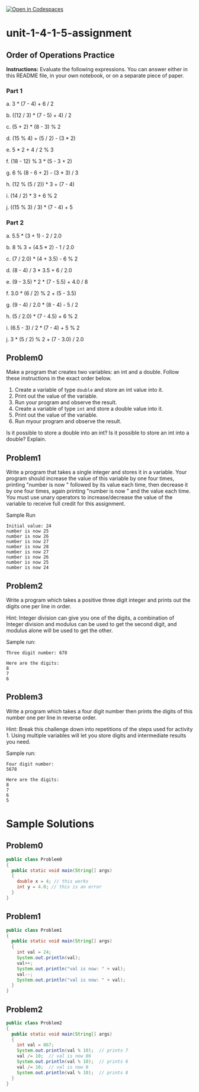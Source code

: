 [![Open in Codespaces](https://classroom.github.com/assets/launch-codespace-2972f46106e565e64193e422d61a12cf1da4916b45550586e14ef0a7c637dd04.svg)](https://classroom.github.com/open-in-codespaces?assignment_repo_id=20437421)
# unit-1-4-1-5-assignment

## Order of Operations Practice
**Instructions:** Evaluate the following expressions.  You can answer either in this README file, in your own notebook, or on a separate piece of paper.
### Part 1
a. 3 * (7 - 4) + 6 / 2

b. ((12 / 3) * (7 - 5) + 4) / 2

c. (5 + 2) * (8 - 3) % 2

d. (15 % 4) + (5 / 2) - (3 * 2)

e. 5 * 2 + 4 / 2 % 3

f. (18 - 12) % 3 * (5 - 3 + 2)

g. 6 % (8 - 6 + 2) - (3 * 3) / 3

h. (12 % (5 / 2)) * 3 + (7 - 4)

i. (14 / 2) * 3 + 6 % 2

j. ((15 % 3) / 3) * (7 - 4) + 5

### Part 2
a. 5.5 * (3 + 1) - 2 / 2.0

b. 8 % 3 + (4.5 * 2) - 1 / 2.0

c. (7 / 2.0) * (4 + 3.5) - 6 % 2

d. (8 - 4) / 3 * 3.5 + 6 / 2.0

e. (9 - 3.5) * 2 * (7 - 5.5) + 4.0 / 8

f. 3.0 * (6 / 2) % 2 + (5 - 3.5)

g. (9 - 4) / 2.0 * (8 - 4) - 5 / 2

h. (5 / 2.0) * (7 - 4.5) + 6 % 2

i. (6.5 - 3) / 2 * (7 - 4) + 5 % 2

j. 3 * (5 / 2) % 2 + (7 - 3.0) / 2.0

## Problem0
Make a program that creates two variables: an int and a double.  Follow these instructions in the exact order below.
1. Create a variable of type `double` and store an int value into it.
2. Print out the value of the variable.
3. Run your program and observe the result.
4. Create a variable of type `int` and store a double value into it.
5. Print out the value of the variable.
6. Run myour program and observe the result.

Is it possible to store a double into an int?  Is it possible to store an int into a double?  Explain.

## Problem1
Write a program that takes a single integer and stores it in a variable. Your program should increase the value of this variable by one four times, printing "number is now " followed by its value each time, then decrease it by one four times, again printing "number is now " and the value each time. You must use unary operators to increase/decrease the value of the variable to receive full credit for this assignment.

Sample Run
```
Initial value: 24
number is now 25
number is now 26
number is now 27
number is now 28
number is now 27
number is now 26
number is now 25
number is now 24
```

## Problem2
Write a program which takes a positive three digit integer and prints out the digits one per line in order.

Hint: Integer division can give you one of the digits, a combination of Integer division and modulus can be used to get the second digit, and modulus alone will be used to get the other.

Sample run:
```
Three digit number: 678

Here are the digits:
8
7
6
```

## Problem3
Write a program which takes a four digit number then prints the digits of this number one per line in reverse order.

Hint: Break this challenge down into repetitions of the steps used for activity 1. Using multiple variables will let you store digits and intermediate results you need.

Sample run:
```
Four digit number:
5678

Here are the digits:
8
7
6
5
```

# Sample Solutions
## Problem0
```java
public class Problem0
{
  public static void main(String[] args)
  {
    double x = 4; // this works
    int y = 4.0; // this is an error
  }
}
```

## Problem1
```java
public class Problem1
{
  public static void main(String[] args)
  {
    int val = 24;
    System.out.println(val);
    val++;
    System.out.println("val is now: " + val);
    val--;
    System.out.println("val is now: " + val);
  }
}
```

## Problem2
```java
public class Problem2
{
  public static void main(String[] args)
  {
    int val = 867;
    System.out.println(val % 10);  // prints 7
    val /= 10;  // val is now 86
    System.out.println(val % 10);  // prints 6
    val /= 10;  // val is now 8
    System.out.println(val % 10);  // prints 8
  }
}
```
